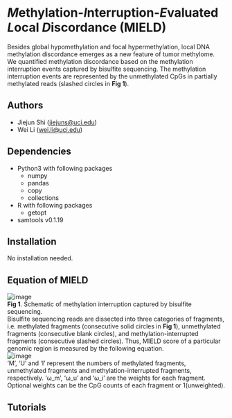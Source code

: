 # *M*ethylation-*I*nterruption-*E*valuated *L*ocal *D*iscordance (MIELD)
Besides global hypomethylation and focal hypermethylation, local DNA methylation discordance emerges as a new feature of tumor methylome. We quantified methylation discordance based on the methylation interruption events captured by bisulfite sequencing. The methylation interruption events are represented by the unmethylated CpGs in partially methylated reads (slashed circles in **Fig 1**).
## Authors
- Jiejun Shi (jiejuns@uci.edu)
- Wei Li (wei.li@uci.edu)
## Dependencies
- Python3 with following packages
  - numpy
  - pandas
  - copy
  - collections
- R with following packages
  - getopt
- samtools v0.1.19
## Installation
No installation needed.
## Equation of MIELD
![image](https://github.com/JiejunShi/methylation_interruption/blob/master/images/MIELD_schematic.png)  
**Fig 1**. Schematic of methylation interruption captured by bisulfite sequencing.  
Bisulfite sequencing reads are dissected into three categories of fragments, i.e. methylated fragments (consecutive solid circles in **Fig 1**), unmethylated fragments (consecutive blank circles), and methylation-interrupted fragments (consecutive slashed circles). Thus, MIELD score of a particular genomic region is measured by the following equation.  
![image](https://github.com/JiejunShi/methylation_interruption/blob/master/images/MIELD_Equation.jpg)  
‘M’, ‘U’ and ‘I’ represent the numbers of methylated fragments, unmethylated fragments and methylation-interrupted fragments, respectively. ‘ω_m’, ‘ω_u’ and ‘ω_i’ are the weights for each fragment. Optional weights can be the CpG counts of each fragment or 1(unweighted).
## Tutorials
